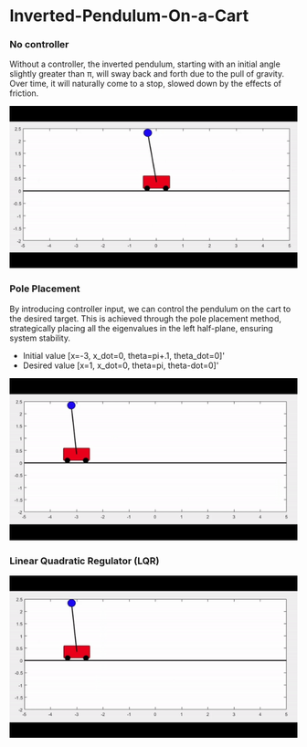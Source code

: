 # Inverted-Pendulum-On-a-Cart
### No controller 
  Without a controller, the inverted pendulum, starting with an initial angle slightly greater than π, will sway back and forth due to the pull of gravity. Over time, it will naturally come to a stop, slowed down by the effects of friction.

![Animated GIF](Videos/No_control.gif)

### Pole Placement 
  By introducing controller input, we can control the pendulum on the cart to the desired target. This is achieved through the pole placement method, strategically placing all the eigenvalues in the left half-plane, ensuring system stability.
- Initial value [x=-3, x_dot=0, theta=pi+.1, theta_dot=0]'
- Desired value [x=1, x_dot=0, theta=pi, theta-dot=0]'

![Animated GIF](Videos/Pole-Placement.gif)

### Linear Quadratic Regulator (LQR) 




![Animated GIF](Videos/LQR.gif)

